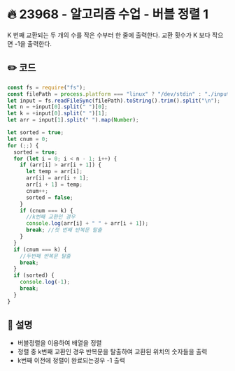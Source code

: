 # 🔥 23968 - 알고리즘 수업 - 버블 정렬 1

K 번째 교환되는 두 개의 수를 작은 수부터 한 줄에 출력한다. 교환 횟수가 K 보다 작으면 -1을 출력한다.

## ✏️ 코드

```js
const fs = require("fs");
const filePath = process.platform === "linux" ? "/dev/stdin" : "./input.txt";
let input = fs.readFileSync(filePath).toString().trim().split("\n");
let n = +input[0].split(" ")[0];
let k = +input[0].split(" ")[1];
let arr = input[1].split(" ").map(Number);

let sorted = true;
let cnum = 0;
for (;;) {
  sorted = true;
  for (let i = 0; i < n - 1; i++) {
    if (arr[i] > arr[i + 1]) {
      let temp = arr[i];
      arr[i] = arr[i + 1];
      arr[i + 1] = temp;
      cnum++;
      sorted = false;
    }
    if (cnum === k) {
      //k번째 교환인 경우
      console.log(arr[i] + " " + arr[i + 1]);
      break; //첫 번째 반복문 탈출
    }
  }
  if (cnum === k) {
    //두번째 반복문 탈출
    break;
  }
  if (sorted) {
    console.log(-1);
    break;
  }
}
```

## 🌱 설명

- 버블정렬을 이용하여 배열을 정렬
- 정렬 중 k번째 교환인 경우 반복문을 탈출하여 교환된 위치의 숫자들을 출력
- k번째 이전에 정렬이 완료되는경우 -1 출력
